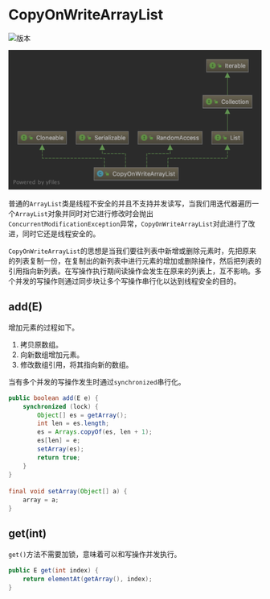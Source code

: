 # CopyOnWriteArrayList

![版本](https://img.shields.io/badge/java-11-blue.svg)

![](resources/copy_on_write_arraylist_1.png)

普通的`ArrayList`类是线程不安全的并且不支持并发读写，当我们用迭代器遍历一个`ArrayList`对象并同时对它进行修改时会抛出`ConcurrentModificationException`异常，`CopyOnWriteArrayList`对此进行了改进，同时它还是线程安全的。

`CopyOnWriteArrayList`的思想是当我们要往列表中新增或删除元素时，先把原来的列表复制一份，在复制出的新列表中进行元素的增加或删除操作，然后把列表的引用指向新列表。在写操作执行期间读操作会发生在原来的列表上，互不影响。多个并发的写操作则通过同步块让多个写操作串行化以达到线程安全的目的。

## add(E)

增加元素的过程如下。

1. 拷贝原数组。
2. 向新数组增加元素。
3. 修改数组引用，将其指向新的数组。

当有多个并发的写操作发生时通过`synchronized`串行化。

```java
public boolean add(E e) {
    synchronized (lock) {
        Object[] es = getArray();
        int len = es.length;
        es = Arrays.copyOf(es, len + 1);
        es[len] = e;
        setArray(es);
        return true;
    }
}

final void setArray(Object[] a) {
    array = a;
}
```

## get(int)

`get()`方法不需要加锁，意味着可以和写操作并发执行。

```java
public E get(int index) {
    return elementAt(getArray(), index);
}
```
